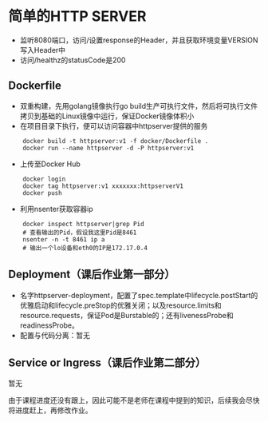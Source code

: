 # 简单的HTTP SERVER
+ 监听8080端口，访问/设置response的Header，并且获取环境变量VERSION写入Header中  
+ 访问/healthz的statusCode是200

## Dockerfile
+ 双重构建，先用golang镜像执行go build生产可执行文件，然后将可执行文件拷贝到基础的Linux镜像中运行，保证Docker镜像体积小
+ 在项目目录下执行，便可以访问容器中httpserver提供的服务
```
    docker build -t httpserver:v1 -f docker/Dockerfile .
    docker run --name httpserver -d -P httpserver:v1
```
+ 上传至Docker Hub
```
    docker login
    docker tag httpserver:v1 xxxxxxx:httpserverV1
    docker push
```
+ 利用nsenter获取容器ip
```
    docker inspect httpserver|grep Pid
    # 查看输出的Pid，假设我这里Pid是8461
    nsenter -n -t 8461 ip a
    # 输出一个lo设备和eth0的IP是172.17.0.4
```

## Deployment（课后作业第一部分）
+ 名字httpserver-deployment，配置了spec.template中lifecycle.postStart的优雅启动和lifecycle.preStop的优雅关闭；以及resource.limits和resource.requests，保证Pod是Burstable的；还有livenessProbe和readinessProbe。
+ 配置与代码分离：暂无

## Service or Ingress（课后作业第二部分）
暂无

由于课程进度还没有跟上，因此可能不是老师在课程中提到的知识，后续我会尽快将进度赶上，再修改作业。